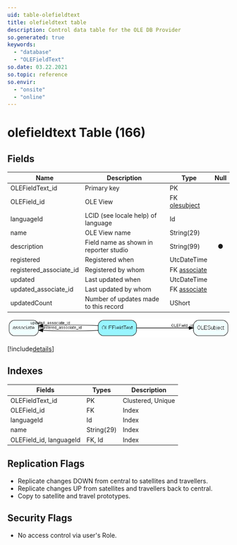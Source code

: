 ```yaml
---
uid: table-olefieldtext
title: olefieldtext table
description: Control data table for the OLE DB Provider
so.generated: true
keywords:
  - "database"
  - "OLEFieldText"
so.date: 03.22.2021
so.topic: reference
so.envir:
  - "onsite"
  - "online"
---
```


# olefieldtext Table (166)

## Fields

| Name | Description | Type | Null |
|------|-------------|------|:----:|
|OLEFieldText\_id|Primary key|PK| |
|OLEField\_id|OLE View|FK [olesubject](olesubject.md)| |
|languageId|LCID (see locale help) of language|Id| |
|name|OLE View name|String(29)| |
|description|Field name as shown in reporter studio|String(99)|&#x25CF;|
|registered|Registered when|UtcDateTime| |
|registered\_associate\_id|Registered by whom|FK [associate](associate.md)| |
|updated|Last updated when|UtcDateTime| |
|updated\_associate\_id|Last updated by whom|FK [associate](associate.md)| |
|updatedCount|Number of updates made to this record|UShort| |


![OLEFieldText table relationship diagram](./media/OLEFieldText.png)

[!include[details](./includes/OLEFieldText.md)]

## Indexes

| Fields | Types | Description |
|--------|-------|-------------|
|OLEFieldText\_id |PK |Clustered, Unique |
|OLEField\_id |FK |Index |
|languageId |Id |Index |
|name |String(29) |Index |
|OLEField\_id, languageId |FK, Id |Index |

## Replication Flags

* Replicate changes DOWN from central to satellites and travellers.
* Replicate changes UP from satellites and travellers back to central.
* Copy to satellite and travel prototypes.

## Security Flags

* No access control via user's Role.

